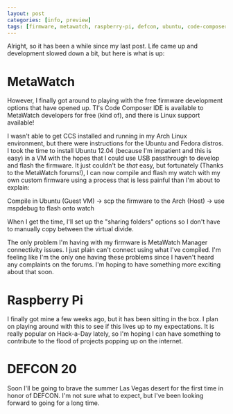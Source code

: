 ```yaml
---
layout: post
categories: [info, preview]
tags: [firmware, metawatch, raspberry-pi, defcon, ubuntu, code-composer]
---
```

Alright, so it has been a while since my last post. Life came up and development slowed down a bit, but here is what is up:

# MetaWatch

However, I finally got around to playing with the free firmware development options that have opened up. TI's Code Composer IDE is available to MetaWatch developers for free (kind of), and there is Linux support available!

I wasn't able to get CCS installed and running in my Arch Linux environment, but there were instructions for the Ubuntu and Fedora distros. I took the time to install Ubuntu 12.04 (because I'm impatient and this is easy) in a VM with the hopes that I could use USB passthrough to develop and flash the firmware. It just couldn't be *that* easy, but fortunately (Thanks to the MetaWatch forums!), I can now compile and flash my watch with my own custom firmware using a process that is less painful than I'm about to explain\:

Compile in Ubuntu (Guest VM) -> scp the firmware to the Arch (Host) -> use mspdebug to flash onto watch

When I get the time, I'll set up the "sharing folders" options so I don't have to manually copy between the virtual divide.

The only problem I'm having with my firmware is MetaWatch Manager connectivity issues. I just plain can't connect using what I've compiled. I'm feeling like I'm the only one having these problems since I haven't heard any complaints on the forums. I'm hoping to have something more exciting about that soon.

# Raspberry Pi

I finally got mine a few weeks ago, but it has been sitting in the box. I plan on playing around with this to see if this lives up to my expectations. It is really popular on Hack-a-Day lately, so I'm hoping I can have something to contribute to the flood of projects popping up on the internet.

# DEFCON 20

Soon I'll be going to brave the summer Las Vegas desert for the first time in honor of DEFCON. I'm not sure what to expect, but I've been looking forward to going for a long time.
